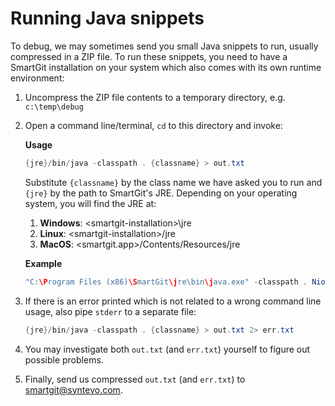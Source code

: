 # Running Java snippets

To debug, we may sometimes send you small Java snippets to run, usually
compressed in a ZIP file. To run these snippets, you need to have a
SmartGit installation on your system which also comes with its own
runtime environment:

1.  Uncompress the ZIP file contents to a temporary directory,
    e.g. `c:\temp\debug`

2.  Open a command line/terminal, `cd` to this directory and invoke:

    **Usage**

    ``` java
    {jre}/bin/java -classpath . {classname} > out.txt 
    ```

    Substitute `{classname}` by the class name we have asked you to run
    and `{jre}` by the path to SmartGit's JRE. Depending on your
    operating system, you will find the JRE at:

    1.  **Windows**: \<smartgit-installation>\\jre
    2.  **Linux**: \<smartgit-installation>/jre
    3.  **MacOS**: \<smartgit.app>/Contents/Resources/jre

    **Example**

    ``` java
    "C:\Program Files (x86)\SmartGit\jre\bin\java.exe" -classpath . NioFileSystemWalk c:\temp\repo true > out.txt 
    ```

3.  If there is an error printed which is not related to a wrong command
    line usage, also pipe `stderr` to a separate file:

    ``` java
    {jre}/bin/java -classpath . {classname} > out.txt 2> err.txt
    ```

4.  You may investigate both `out.txt` (and `err.txt`) yourself to
    figure out possible problems.

5.  Finally, send us compressed `out.txt` (and `err.txt`) to
    smartgit@syntevo.com.
